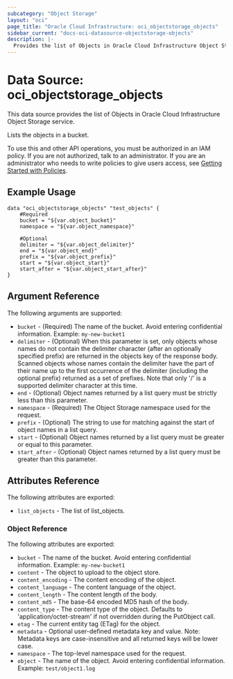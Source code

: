 ```yaml
---
subcategory: "Object Storage"
layout: "oci"
page_title: "Oracle Cloud Infrastructure: oci_objectstorage_objects"
sidebar_current: "docs-oci-datasource-objectstorage-objects"
description: |-
  Provides the list of Objects in Oracle Cloud Infrastructure Object Storage service
---
```


# Data Source: oci_objectstorage_objects
This data source provides the list of Objects in Oracle Cloud Infrastructure Object Storage service.

Lists the objects in a bucket.

To use this and other API operations, you must be authorized in an IAM policy. If you are not authorized,
talk to an administrator. If you are an administrator who needs to write policies to give users access, see
[Getting Started with Policies](https://docs.cloud.oracle.com/iaas/Content/Identity/Concepts/policygetstarted.htm).


## Example Usage

```hcl
data "oci_objectstorage_objects" "test_objects" {
	#Required
	bucket = "${var.object_bucket}"
	namespace = "${var.object_namespace}"

	#Optional
	delimiter = "${var.object_delimiter}"
	end = "${var.object_end}"
	prefix = "${var.object_prefix}"
	start = "${var.object_start}"
	start_after = "${var.object_start_after}"
}
```

## Argument Reference

The following arguments are supported:

* `bucket` - (Required) The name of the bucket. Avoid entering confidential information. Example: `my-new-bucket1` 
* `delimiter` - (Optional) When this parameter is set, only objects whose names do not contain the delimiter character (after an optionally specified prefix) are returned in the objects key of the response body. Scanned objects whose names contain the delimiter have the part of their name up to the first occurrence of the delimiter (including the optional prefix) returned as a set of prefixes. Note that only '/' is a supported delimiter character at this time. 
* `end` - (Optional) Object names returned by a list query must be strictly less than this parameter.
* `namespace` - (Required) The Object Storage namespace used for the request.
* `prefix` - (Optional) The string to use for matching against the start of object names in a list query.
* `start` - (Optional) Object names returned by a list query must be greater or equal to this parameter.
* `start_after` - (Optional) Object names returned by a list query must be greater than this parameter.


## Attributes Reference

The following attributes are exported:

* `list_objects` - The list of list_objects.

### Object Reference

The following attributes are exported:

* `bucket` - The name of the bucket. Avoid entering confidential information. Example: `my-new-bucket1` 
* `content` - The object to upload to the object store.
* `content_encoding` - The content encoding of the object.
* `content_language` - The content language of the object.
* `content_length` - The content length of the body.
* `content_md5` - The base-64 encoded MD5 hash of the body.
* `content_type` - The content type of the object.  Defaults to 'application/octet-stream' if not overridden during the PutObject call.
* `etag` - The current entity tag (ETag) for the object.
* `metadata` - Optional user-defined metadata key and value.
Note: Metadata keys are case-insensitive and all returned keys will be lower case.
* `namespace` - The top-level namespace used for the request.
* `object` - The name of the object. Avoid entering confidential information. Example: `test/object1.log` 

